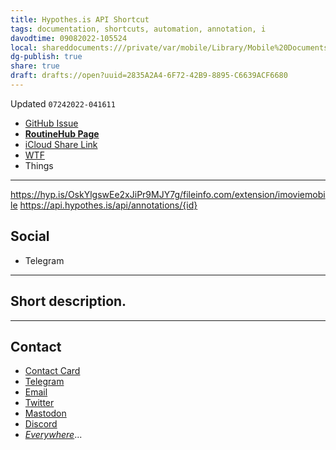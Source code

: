 ```yaml
---
title: Hypothes.is API Shortcut
tags: documentation, shortcuts, automation, annotation, i
davodtime: 09082022-105524
local: shareddocuments:///private/var/mobile/Library/Mobile%20Documents/iCloud~md~obsidian/Documents/OBSHIDDIAN/drafts/2835A2A4-6F72-42B9-8895-C6639ACF6680.md
dg-publish: true
share: true
draft: drafts://open?uuid=2835A2A4-6F72-42B9-8895-C6639ACF6680
---
```

Updated `07242022-041611`

- [GitHub Issue](https://github.com/extratone/i/issues/)
- [**RoutineHub Page**](https://routinehub.co/shortcut/)
- [iCloud Share Link]()
- [WTF](https://davidblue.wtf/drafts/2835A2A4-6F72-42B9-8895-C6639ACF6680.html)
- Things

---
https://hyp.is/OskYlgswEe2xJiPr9MJY7g/fileinfo.com/extension/imoviemobile
https://api.hypothes.is/api/annotations/{id}



## Social

- Telegram

---

## Short description.



---

## Contact

- [Contact Card](https://davidblue.wtf/db.vcf)
- [Telegram](https://t.me/extratone)
- [Email](mailto:davidblue@extratone.com) 
- [Twitter](https://twitter.com/NeoYokel)
- [Mastodon](https://mastodon.social/@DavidBlue)
- [Discord](https://discord.gg/0b9KQUKP858b0iZF)
- [*Everywhere*](https://raindrop.io/davidblue/social-directory-21059174)...